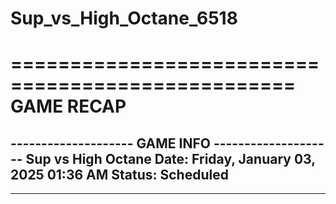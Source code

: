 # Sup_vs_High_Octane_6518

==================================================
                    GAME RECAP
==================================================
-------------------- GAME INFO --------------------
Sup vs High Octane
Date: Friday, January 03, 2025 01:36 AM
Status: Scheduled
--------------------------------------------------
--------------------------------------------------
